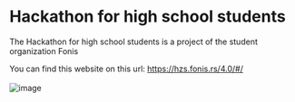 <h1>Hackathon for high school students</h1>

<p>The Hackathon for high school students is a project of the student organization Fonis</p>

<span>You can find this website on this url: </span> https://hzs.fonis.rs/4.0/#/
<br><br>
![image](https://user-images.githubusercontent.com/53167193/169664524-37a0276d-9dd1-4878-8c8b-b12569bd271e.png)
